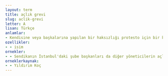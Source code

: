 ```yaml
---
layout: term
title: açlık grevi
slug: aclik-grevi
letter: A
lisan: Türkçe
anlamlar:
- Kendisine veya başkalarına yapılan bir haksızlığı protesto için bir kimsenin veya grubun aç durarak gösterdiği tepki
ozellikler:
- - isim
ornekler:
- - Sendikanın İstanbul'daki şube başkanları da diğer yöneticilerin açlık grevinin sekizinci gününde toplu iş sözleşmesinin uygulanmasını sağlamak amacıyla açlık grevine katıldı.
orneklerkaynak:
- - Yıldırım Koç
---
```

